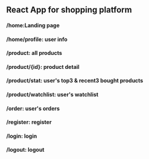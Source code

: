 ## React App for shopping platform 
#### /home:Landing page  
#### /home/profile: user info

#### /product: all products  
#### /product/{id}: product detail  
#### /product/stat: user's top3 & recent3 bought products  
#### /product/watchlist: user's watchlist

#### /order: user's orders

#### /register: register  
#### /login: login  
#### /logout: logout


